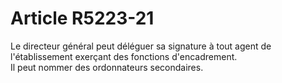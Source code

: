 # Article R5223-21

  
Le directeur général peut déléguer sa signature à tout agent de l'établissement exerçant des fonctions d'encadrement.   
Il peut nommer des ordonnateurs secondaires.